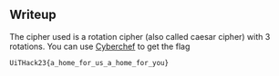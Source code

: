 
## Writeup
The cipher used is a rotation cipher (also called caesar cipher) with 3 rotations.
You can use [Cyberchef](https://gchq.github.io/CyberChef/#recipe=ROT13(true,true,false,3)) to get the flag

```
UiTHack23{a_home_for_us_a_home_for_you}
```
